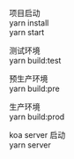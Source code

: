 项目启动  
   yarn install   
   yarn start
  
测试环境      
    yarn build:test  

预生产环境  
    yarn build:pre   

生产环境   
    yarn build:prod  



koa server  启动   
yarn server   


